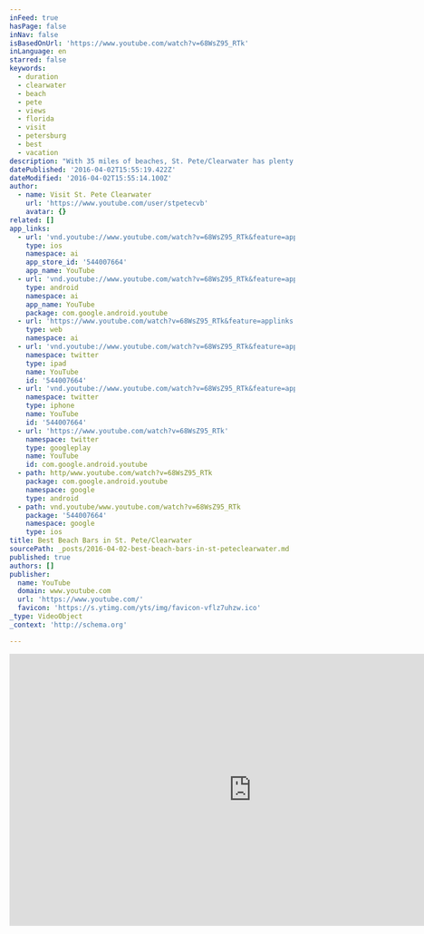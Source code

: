 ```yaml
---
inFeed: true
hasPage: false
inNav: false
isBasedOnUrl: 'https://www.youtube.com/watch?v=68WsZ95_RTk'
inLanguage: en
starred: false
keywords:
  - duration
  - clearwater
  - beach
  - pete
  - views
  - florida
  - visit
  - petersburg
  - best
  - vacation
description: "With 35 miles of beaches, St. Pete/Clearwater has plenty of beach bars to kick back and enjoy a drink and sunset. Here's a look at our top picks along Florida's Gulf Coast, including Shephard's Beach Resort."
datePublished: '2016-04-02T15:55:19.422Z'
dateModified: '2016-04-02T15:55:14.100Z'
author:
  - name: Visit St. Pete Clearwater
    url: 'https://www.youtube.com/user/stpetecvb'
    avatar: {}
related: []
app_links:
  - url: 'vnd.youtube://www.youtube.com/watch?v=68WsZ95_RTk&feature=applinks'
    type: ios
    namespace: ai
    app_store_id: '544007664'
    app_name: YouTube
  - url: 'vnd.youtube://www.youtube.com/watch?v=68WsZ95_RTk&feature=applinks'
    type: android
    namespace: ai
    app_name: YouTube
    package: com.google.android.youtube
  - url: 'https://www.youtube.com/watch?v=68WsZ95_RTk&feature=applinks'
    type: web
    namespace: ai
  - url: 'vnd.youtube://www.youtube.com/watch?v=68WsZ95_RTk&feature=applinks'
    namespace: twitter
    type: ipad
    name: YouTube
    id: '544007664'
  - url: 'vnd.youtube://www.youtube.com/watch?v=68WsZ95_RTk&feature=applinks'
    namespace: twitter
    type: iphone
    name: YouTube
    id: '544007664'
  - url: 'https://www.youtube.com/watch?v=68WsZ95_RTk'
    namespace: twitter
    type: googleplay
    name: YouTube
    id: com.google.android.youtube
  - path: http/www.youtube.com/watch?v=68WsZ95_RTk
    package: com.google.android.youtube
    namespace: google
    type: android
  - path: vnd.youtube/www.youtube.com/watch?v=68WsZ95_RTk
    package: '544007664'
    namespace: google
    type: ios
title: Best Beach Bars in St. Pete/Clearwater
sourcePath: _posts/2016-04-02-best-beach-bars-in-st-peteclearwater.md
published: true
authors: []
publisher:
  name: YouTube
  domain: www.youtube.com
  url: 'https://www.youtube.com/'
  favicon: 'https://s.ytimg.com/yts/img/favicon-vflz7uhzw.ico'
_type: VideoObject
_context: 'http://schema.org'

---
```

<iframe src="https://cdn.embedly.com/widgets/media.html?src=https%3A%2F%2Fwww.youtube.com%2Fembed%2F68WsZ95_RTk%3Ffeature%3Doembed&amp;url=https%3A%2F%2Fwww.youtube.com%2Fwatch%3Fv%3D68WsZ95_RTk&amp;image=https%3A%2F%2Fi.ytimg.com%2Fvi%2F68WsZ95_RTk%2Fhqdefault.jpg&amp;key=b7d04c9b404c499eba89ee7072e1c4f7&amp;type=text%2Fhtml&amp;schema=youtube" width="854" height="480" scrolling="no" frameborder="0" allowfullscreen="allowfullscreen" style=""></iframe>
